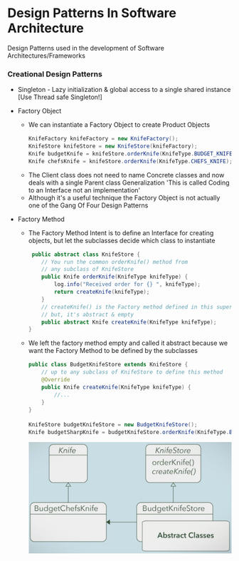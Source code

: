 # Design Patterns In Software Architecture
Design Patterns used in the development of Software Architectures/Frameworks

### Creational Design Patterns

- Singleton - Lazy initialization & global access to a single shared instance
  [Use Thread safe Singleton!]


- Factory Object
  - We can instantiate a Factory Object to create Product Objects
    ```java
    KnifeFactory knifeFactory = new KnifeFactory();
    KnifeStore knifeStore = new KnifeStore(knifeFactory);
    Knife budgetKnife = knifeStore.orderKnife(KnifeType.BUDGET_KNIFE);
    Knife chefsKnife = knifeStore.orderKnife(KnifeType.CHEFS_KNIFE);
    ```
  - The Client class does not need to name Concrete classes and now deals with a single Parent class Generalization 'This is called Coding to an Interface not an implementation'
  - Although it's a useful technique the Factory Object is not actually one of the Gang Of Four Design Patterns

  
- Factory Method 
  - The Factory Method Intent is to define an Interface for creating objects, but let the subclasses decide which class to instantiate
    ```java
     public abstract class KnifeStore {
        // You run the common orderKnife() method from
        // any subclass of KnifeStore
        public Knife orderKnife(KnifeType knifeType) {
            log.info("Received order for {} ", knifeType);
            return createKnife(knifeType);
        }
        // createKnife() is the Factory method defined in this super class
        // but, it's abstract & empty
        public abstract Knife createKnife(KnifeType knifeType);
    }
    ```
  - We left the factory method empty and called it abstract because we want the Factory Method to be defined by the subclasses   
    ```java
    public class BudgetKnifeStore extends KnifeStore {
        // up to any subclass of KnifeStore to define this method
        @Override
        public Knife createKnife(KnifeType knifeType) {
            //...
        }
    }
    
    KnifeStore budgetKnifeStore = new BudgetKnifeStore();
    Knife budgetSharpKnife = budgetKnifeStore.orderKnife(KnifeType.BUDGET_SHARP_KNIFE); 
    ```
    ![alt text](https://github.com/AkshathSai/DesignPatternsInSoftwareArchitecture/blob/main/docs/images/Factory%20Method%20UML.png?raw=true)
